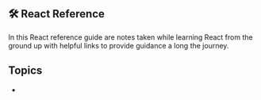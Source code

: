 ## 🛠️ React Reference

In this React reference guide are notes taken while learning React from the ground up with helpful links to provide guidance a long the journey.

## Topics
  - 